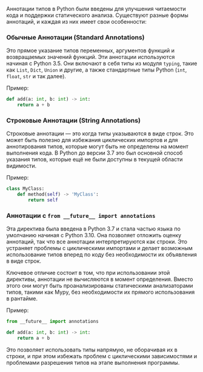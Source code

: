 Аннотации типов в Python были введены для улучшения читаемости кода и поддержки статического анализа. Существуют разные формы аннотаций, и каждая из них имеет свои особенности:

### Обычные Аннотации (Standard Annotations)

Это прямое указание типов переменных, аргументов функций и возвращаемых значений функций. Эти аннотации используются начиная с Python 3.5. Они включают в себя типы из модуля `typing`, такие как `List`, `Dict`, `Union` и другие, а также стандартные типы Python (`int`, `float`, `str` и так далее).

Пример:
```python
def add(a: int, b: int) -> int:
    return a + b
```

### Строковые Аннотации (String Annotations)

Строковые аннотации — это когда типы указываются в виде строк. Это может быть полезно для избежания циклических импортов и для аннотирования типов, которые могут быть не определены на момент выполнения кода. В Python до версии 3.7 это был основной способ указания типов, которые ещё не были доступны в текущей области видимости.

Пример:
```python
class MyClass:
    def method(self) -> 'MyClass':
        return self
```

### Аннотации с `from __future__ import annotations`

Эта директива была введена в Python 3.7 и стала частью языка по умолчанию начиная с Python 3.10. Она позволяет отложить оценку аннотаций, так что все аннотации интерпретируются как строки. Это устраняет проблемы с циклическими импортами и делает возможным использование типов вперед по коду без необходимости их объявления в виде строк.

Ключевое отличие состоит в том, что при использовании этой директивы, аннотации не вычисляются в момент определения. Вместо этого они могут быть проанализированы статическими анализаторами типов, такими как Mypy, без необходимости их прямого использования в рантайме.

Пример:
```python
from __future__ import annotations

def add(a: int, b: int) -> int:
    return a + b
```

Это позволяет использовать типы напрямую, не оборачивая их в строки, и при этом избежать проблем с циклическими зависимостями и проблемами разрешения типов на этапе выполнения программы.